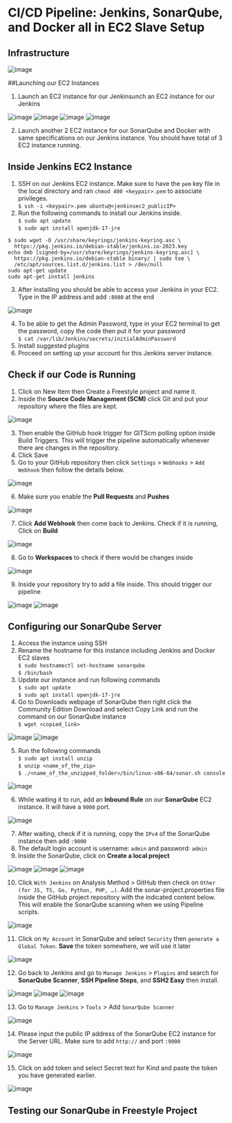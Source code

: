# CI/CD Pipeline: Jenkins, SonarQube, and Docker all in EC2 Slave Setup
## Infrastructure

![image](https://github.com/didin012/Jenkins-EC2-CICD/assets/104528282/2e33feb2-3cc1-4c5c-8a1c-7aec2e66563c)

##Launching our EC2 Instances
1. Launch an EC2 instance for our Jenkinsunch an EC2 instance for our Jenkins

![image](https://github.com/didin012/Jenkins-EC2-CICD/assets/104528282/0a20f780-d593-48dd-a200-9f46249eccb8)
![image](https://github.com/didin012/Jenkins-EC2-CICD/assets/104528282/9ad31ffe-bc4a-4ee3-9778-8c243abd8fbf)
![image](https://github.com/didin012/Jenkins-EC2-CICD/assets/104528282/8eac1113-75c7-4fbe-ba39-516b3ec20854)
![image](https://github.com/didin012/Jenkins-EC2-CICD/assets/104528282/0583c12e-e5a3-472a-8f5f-f70e8b0df9ad)

2. Launch another 2 EC2 instance for our SonarQube and Docker with same specifications on our Jenkins instance. You should have total of 3 EC2 instance running.

## Inside Jenkins EC2 Instance
1. SSH on our Jenkins EC2 instance. Make sure to have the ```pem``` key file in the local directory and ran ```chmod 400 <keypair>.pem``` to associate privileges. <br>
```$ ssh -i <keypair>.pem ubuntu@<jenkinsec2_publicIP>```
2. Run the following commands to install our Jenkins inside. <br>
```$ sudo apt update``` <br>
```$ sudo apt install openjdk-17-jre``` <br>
  ```
  $ sudo wget -O /usr/share/keyrings/jenkins-keyring.asc \
    https://pkg.jenkins.io/debian-stable/jenkins.io-2023.key
  echo deb [signed-by=/usr/share/keyrings/jenkins-keyring.asc] \
    https://pkg.jenkins.io/debian-stable binary/ | sudo tee \
    /etc/apt/sources.list.d/jenkins.list > /dev/null
  sudo apt-get update
  sudo apt-get install jenkins
  ```
3. After installing you should be able to access your Jenkins in your EC2. Type in the IP address and add ```:8080``` at the end

![image](https://github.com/didin012/Jenkins-EC2-CICD/assets/104528282/abbe3c13-15b5-4873-979e-3d5c1b459ca6)

4.	To be able to get the Admin Password, type in your EC2 terminal to get the password, copy the code then put it for your password <br>
```$ cat /var/lib/Jenkins/secrets/initialAdminPassword```
5.	Install suggested plugins
6.	Proceed on setting up your account for this Jenkins server instance.

## Check if our Code is Running
1.  Click on New Item then Create a Freestyle project and name it.
2.  Inside the **Source Code Management (SCM)** click Git and put your repository where the files are kept.

![image](https://github.com/didin012/CICD-Pipeline-EC2-Jenkins-SonarQube-Docker/assets/104528282/0d243943-11c0-433e-916b-292d6bed3deb)

3.  Then enable the GitHub hook trigger for GITScm polling option inside Build Triggers. This will trigger the pipeline automatically whenever there are changes in the repository.
4.  Click Save
5.  Go to your GitHub repository then click ```Settings``` > ```Webhooks``` > ```Add Webhook``` then follow the details below.

![image](https://github.com/didin012/CICD-Pipeline-EC2-Jenkins-SonarQube-Docker/assets/104528282/c2212a72-0c06-4ed2-b793-24606f373b07)

6.	Make sure you enable the **Pull Requests** and **Pushes**

![image](https://github.com/didin012/CICD-Pipeline-EC2-Jenkins-SonarQube-Docker/assets/104528282/5c0275f4-27bc-4582-a9f2-c93ba43f05b1)

7.	Click **Add Webhook** then come back to Jenkins. Check if it is running, Click on **Build**

![image](https://github.com/didin012/CICD-Pipeline-EC2-Jenkins-SonarQube-Docker/assets/104528282/590a45bb-b7c0-4d1b-833f-41bc8ed214f0)

8.	Go to **Workspaces** to check if there would be changes inside

![image](https://github.com/didin012/CICD-Pipeline-EC2-Jenkins-SonarQube-Docker/assets/104528282/82befcb7-b061-4557-bf6a-474f90774f6b)

9.	Inside your repository try to add a file inside. This should trigger our pipeline

![image](https://github.com/didin012/CICD-Pipeline-EC2-Jenkins-SonarQube-Docker/assets/104528282/362e621a-6d84-4923-8e17-391e9aa7f34b)
![image](https://github.com/didin012/CICD-Pipeline-EC2-Jenkins-SonarQube-Docker/assets/104528282/9c52950b-40af-46c4-b720-acf85f24fbe0)

## Configuring our SonarQube Server

1.	Access the instance using SSH
2.	Rename the hostname for this instance including Jenkins and Docker EC2 slaves <br>
```$ sudo hostnamectl set-hostname sonarqube```<br>
```$ /bin/bash```
3.	Update our instance and run following commands <br>
```$ sudo apt update```<br>
```$ sudo apt install openjdk-17-jre```
4.	Go to Downloads webpage of SonarQube then right click the Community Edition Download and select Copy Link and run the command on our SonarQube instance <br>
```$ wget <copied_link>```

![image](https://github.com/didin012/CICD-Pipeline-EC2-Jenkins-SonarQube-Docker/assets/104528282/e26691fc-3798-4bbb-8185-c60fbb71ff08)
![image](https://github.com/didin012/CICD-Pipeline-EC2-Jenkins-SonarQube-Docker/assets/104528282/3cf9070a-f623-4b84-a782-8230b5cd38e8)

5.	Run the following commands <br>
```$ sudo apt install unzip``` <br>
```$ unzip <name_of_the_zip>``` <br>
```$ ./<name_of_the_unzipped_folder>/bin/linux-x86-64/sonar.sh console```

![image](https://github.com/didin012/CICD-Pipeline-EC2-Jenkins-SonarQube-Docker/assets/104528282/f25de96c-43b2-4cce-bed3-1ac13b6e19fd)

6.	While waiting it to run, add an **Inbound Rule** on our **SonarQube** EC2 instance. It will have a ```9000``` port.

![image](https://github.com/didin012/CICD-Pipeline-EC2-Jenkins-SonarQube-Docker/assets/104528282/0291b7b9-2273-4caa-bb97-292f27e5c603)

7.	After waiting, check if it is running, copy the ```IPv4``` of the SonarQube instance then add ```:9000```
8.	The default login account is username: ```admin``` and password: ```admin```
9.	Inside the SonarQube, click on **Create a local project**

![image](https://github.com/didin012/CICD-Pipeline-EC2-Jenkins-SonarQube-Docker/assets/104528282/57c93196-200c-467e-ad37-e193833c03c2)
![image](https://github.com/didin012/CICD-Pipeline-EC2-Jenkins-SonarQube-Docker/assets/104528282/76d02700-76ff-4888-bdeb-7ce349179d68)
![image](https://github.com/didin012/CICD-Pipeline-EC2-Jenkins-SonarQube-Docker/assets/104528282/8439d9d3-82d1-4bc4-b5fb-d202b2ee8915)

10.	Click ```With Jenkins``` on Analysis Method > GitHub then check on ```Other (for JS, TS, Go, Python, PHP, …)```. Add the sonar-project.properties file inside the GitHub project repository with the indicated content below. This will enable the SonarQube scanning when we using Pipeline scripts. 

![image](https://github.com/didin012/CICD-Pipeline-EC2-Jenkins-SonarQube-Docker/assets/104528282/39f8288b-924e-4384-9b88-921f9ffb185e)

11.	Click on ```My Account``` in SonarQube and select ```Security``` then ```generate a Global Token```. **Save** the token somewhere, we will use it later

![image](https://github.com/didin012/CICD-Pipeline-EC2-Jenkins-SonarQube-Docker/assets/104528282/5e67db26-465a-42fd-9f4e-279ac7f91042)

12.	Go back to Jenkins and go to ```Manage Jenkins``` > ```Plugins``` and search for **SonarQube Scanner**, **SSH Pipeline Steps**, and **SSH2 Easy** then install.

![image](https://github.com/didin012/CICD-Pipeline-EC2-Jenkins-SonarQube-Docker/assets/104528282/b094641a-63f4-4e03-929d-78133cfd4ad2)
![image](https://github.com/didin012/CICD-Pipeline-EC2-Jenkins-SonarQube-Docker/assets/104528282/b164e792-3f6a-43f8-b1f0-f83082a8da01)
![image](https://github.com/didin012/CICD-Pipeline-EC2-Jenkins-SonarQube-Docker/assets/104528282/96454129-b9c2-4630-8384-22f0c07bf304)

13.	Go to ```Manage Jenkins``` > ```Tools``` > Add ```SonarQube Scanner```

![image](https://github.com/didin012/CICD-Pipeline-EC2-Jenkins-SonarQube-Docker/assets/104528282/00f52d5a-4bd5-4f8f-b6fc-80528b5ebf28)

14.	Please input the public IP address of the SonarQube EC2 instance for the Server URL. Make sure to add ```http://``` and port ```:9000```

![image](https://github.com/didin012/CICD-Pipeline-EC2-Jenkins-SonarQube-Docker/assets/104528282/8b34ee29-751b-4511-8962-2c28e55becb8)

15.	Click on add token and select Secret text for Kind and paste the token you have generated earlier.

![image](https://github.com/didin012/CICD-Pipeline-EC2-Jenkins-SonarQube-Docker/assets/104528282/91e6845c-d718-47cf-9621-83e4f4f4eae8)

## Testing our SonarQube in Freestyle Project
